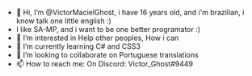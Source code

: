 - 👋 Hi, I’m @VictorMacielGhost, i have 16 years old, and i'm brazilian, i know talk one little english :)
- I like SA-MP, and i want to be one better programator :)
- 👀 I’m interested in Help other peoples, How i can
- 🌱 I’m currently learning C# and CSS3
- 💞️ I’m looking to collaborate on Portuguese translations
- 📫 How to reach me: On Discord: Victor_Ghost#9449

<!---
VictorMacielGhost/VictorMacielGhost is a ✨ special ✨ repository because its `README.md` (this file) appears on your GitHub profile.
You can click the Preview link to take a look at your changes.
--->
